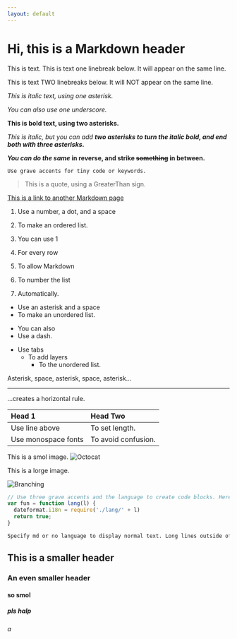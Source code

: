 ```yaml
---
layout: default
---
```

# Hi, this is a Markdown header

This is text.
This is text one linebreak below. It will appear on the same line.

This is text TWO linebreaks below. It will NOT appear on the same line.

*This is italic text, using one asterisk.*

_You can also use one underscore._

**This is bold text, using two asterisks.**

*This is italic, but you can add **two asterisks to turn the italic bold, and end both with three asterisks.***

***You can do the same* in reverse, and strike ~~something~~ in between.**

`Use grave accents for tiny code or keywords.`

> This is a quote, using a GreaterThan sign.

[This is a link to another Markdown page](./index.md)

1. Use a number, a dot, and a space
2. To make an ordered list.

1. You can use 1
1. For every row
1. To allow Markdown
1. To number the list
1. Automatically.

* Use an asterisk and a space
* To make an unordered list.

- You can also
- Use a dash.

* Use tabs
  * To add layers
    * To the unordered list.

Asterisk, space, asterisk, space, asterisk...
* * *
...creates a horizontal rule.

| Head 1              | Head Two            |
|:--------------------|:--------------------|
| Use line above      | To set length.      |
| Use monospace fonts | To avoid confusion. |

This is a smol image.
![Octocat](https://static.f-list.net/images/avatar/tokumei%20kii.png)

This is a lorge image.

![Branching](https://static.f-list.net/images/charinline/a0/ce/a0ceb589e437b739a897f116d9e9065a62d338bf.png)

```js
// Use three grave accents and the language to create code blocks. Here's some meme javascript.
var fun = function lang(l) {
  dateformat.i18n = require('./lang/' + l)
  return true;
}
```

```md
Specify md or no language to display normal text. Long lines outside of code blocks wrap around, but long lines inside code blocks do not. This is a long enough text to demonstrate this. Did you know that in terms of Human to Pokemon breeding Vaporeon is- ok sorry.
```

## This is a smaller header

### An even smaller header

#### so smol

##### pls halp

###### a
